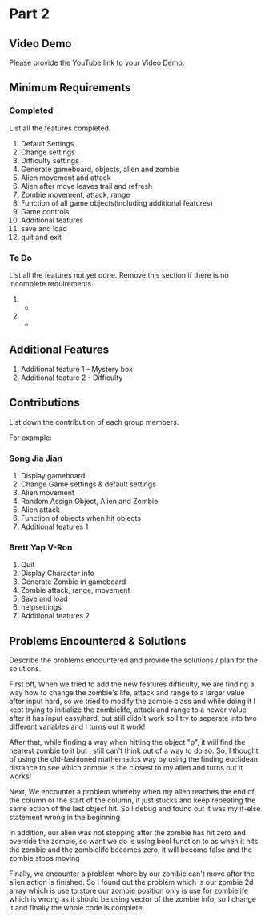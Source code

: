 # Part 2

## Video Demo

Please provide the YouTube link to your [Video Demo](https://youtu.be/F72tbLTqVLQ).

## Minimum Requirements

### Completed

List all the features completed.

1. Default Settings
2. Change settings
3. Difficulty settings
4. Generate gameboard, objects, alien and zombie
5. Alien movement and attack 
6. Alien after move leaves trail and refresh 
7. Zombie movement, attack, range
8. Function of all game objects(including additional features)
9. Game controls
10. Additional features
11. save and load
12. quit and exit

### To Do

List all the features not yet done. Remove this section if there is no incomplete requirements.

1. -
2. -

## Additional Features

1. Additional feature 1 - Mystery box
2. Additional feature 2 - Difficulty 

## Contributions

List down the contribution of each group members.

For example:

### Song Jia Jian 

1. Display gameboard
2. Change Game settings & default settings
3. Alien movement 
4. Random Assign Object, Alien and Zombie
5. Alien attack 
6. Function of objects when hit objects
7. Additional features 1


### Brett Yap V-Ron

1. Quit
2. Display Character info
3. Generate Zombie in gameboard
4. Zombie attack, range, movement
5. Save and load
6. helpsettings
7. Additional features 2


## Problems Encountered & Solutions

Describe the problems encountered and provide the solutions / plan for the solutions.

First off, When we tried to add the new features difficulty, we are finding a way how to change the zombie's life, attack and range to a larger value after input hard, so we tried to modify the zombie class and while doing it I kept trying to initialize the zombielife, attack and range to a newer value after it has input easy/hard, but still didn't work so I try to seperate into two different variables and I turns out it work!

After that, while finding a way when hitting the object "p", it will find the nearest zombie to it but I still can't think out of a way to do so. So, I thought of using the old-fashioned mathematics way by using the finding euclidean distance to see which zombie is the closest to my alien and turns out it works!

Next, We encounter a problem whereby when my alien reaches the end of the column or the start of the column, it just stucks and keep repeating the same action of the last object hit. So I debug and found out it was my if-else statement wrong in the beginning 

In addition, our alien was not stopping after the zombie has hit zero and override the zombie, so want we do is using bool function to as when it hits the zombie and the zombielife becomes zero, it will become false and the zombie stops moving 

Finally, we encounter a problem where by our zombie can't move after the alien action is finished. So I found out the problem which is our zombie 2d array which is use to store our zombie position only is use for zombielife which is wrong as it should be using vector of the zombie info, so I change it and finally the whole code is complete. 

